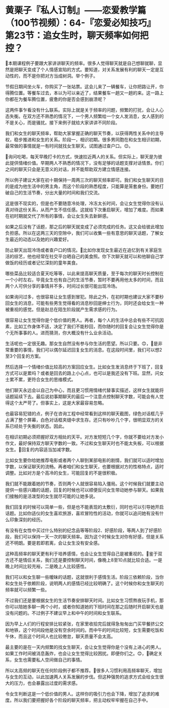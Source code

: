 # 黄栗子『私人订制』——恋爱教学篇（100节视频）：64-『恋爱必知技巧』第23节：追女生时，聊天频率如何把控？

🎼本期课程例子要跟大家讲讲聊天的频率。很多人觉得聊天就是自己想聊就聊，显然是把聊天变成了个人情感宣陷的方式。要知道，对关系发展有利的聊天一定是互动性的，而不是你把对方当成树洞。举个例子。

节假日期间坐火车，你购买了一张站票。这会儿来了一辆餐车，让你把路让开，你得腾位置。等餐车过去，本以为可以亲近了，结果餐车一趟又一趟的来。这一路上你都在为餐车腾位置，疲惫的你是否会感到崩溃呢？

这两件事乍看没有什么联系。实际上就是关于频率的问题，频繁的打扰，会让人心态失衡。在双方还不熟悉的情况下，一个男人频繁给一个女人发消息，女人感到的不是关心，而是骚扰。接下来例子就给大家讲讲不同阶段。

我们和女生的聊天频率，帮助大家掌握正确的聊天节奏，以获得两性关系中的主导权，稳步推进和女生的关系。阶段一，相识初期。很多男同胞在和女生相识初期，最常做的事情就是一有时间就找女生聊天。试图通过查户口。😊。

🎼询问吃喝，每天早晚打卡的方式，快速拉近两人的关系。但实际上，聊天是为彼此提供情绪价值。早期两人不熟悉的情况下，没有足够的话题支撑对话情景。你们之间的聊天只会是无意义的对话，并不能帮助双方建立情感连接。

所以例子建议大家在初十期保持一周两三次的聊天频率即可。我们和女生聊天的目的是成为他生活中的男主角，而这个阶段的熟悉程度，只能算是笼套身份。要她打破自己的生活节奏，分出大量的时间和我们交流。

这是很不现实的，但是也不要随意冷处理，冷冻太长时间，会让女生觉得你没有认真对待这份关系，从而产生不信任感。这就给下次重启聊天，增加了难度。而如果在初时期就交代了所有的事情，会让女生失去新鲜感。

如果之后没有了话题，那之后的聊天就变成了必须完成的任务。这又会给彼此增加负担感。所以在这两三天的空隙中，我们可以收集一些有意思的聊天话题，了解女生最近的动态以及她的兴趣爱好。

防止聊天出现冷场或者查户口的情况。🎼比如你发现女生最近在追忆到有关家庭生活的综艺，他也经常在社交平台晒自己的美食照。你下次聊天就可以和他聊自己学做饭的经历或者记忆深刻的童年美食。

哪些菜品比较适合夏天吃等等，以此来提高聊天质量，至于每次的聊天时长控制在一个小时左右，毕竟女生也有自己的生活节奏，暂时不要再用他太多的时间，而且两个人可供分享的事情并不多，时间过长很可能出现冷场。

如果询问过多，也很容易让女生感到冒犯。除此之外，在初时期也建议大家不要秒回女生的消息，可能有些男生觉得看的消息秒回是绅士行为，同时还会给女生一种被重视的感觉。但是赵总在陌生阶段就产生需求感的行为。

很容易让女生觉得你是个低价值的男人。再者，每个人的生活中总会有些不可抗因素，比如工作身体不适，决定了我们不能秒回，而你随时的回复会让女生觉得你是个无所事事的人。进而猜测，你大概没有什么业余活动。

生活呢也一定很无趣。那女生自然没有参与你生活的愿望。所以只要。😊，🎼是非常重要的事情，我们可以偶尔延迟回复女生的消息。在这段时间里，我们可以想2至3个回复的方案。

然后选择一个情绪价值比较高的方案回应女生。比如女生发消息终于下班了，回复方式可以是累吗？或者是回去的路上小心点，也可以是我还没有下班。显然，问女士累不累，更符合女生的思维模式。

他们聊天永远会以自己为中心，而且更习惯用情绪代替事实描述，这样女生就能将话题延续下去。最后说初事期聊天的最后一个注意点控制聊天字数，可能会有人觉得这个太严苛了。但事实上，这是大家最容易忽略。

也最容易犯错的点，例子在咨询工程中经常看到这样的聊天截图，绿色对话框几乎占满了整个屏幕，白色对话框夹缝中求生存。还只有吵吵几个字，很明显双方的关系已经处于失衡的状态。因此。

在相识初期必须把握好双方相处的天平。对方发短短几个字，你就不要给对方发小作文，最好保持双方聊天字数的一致。不过和女生聊天时也不能太失板，可以根据女生。🎼回复的内容适当加减字数。

比如女生要你给她推荐电影或者两个人聊到某部电影的剧情，我们就可以适时增加字数，以保证聊天的流畅。再者咱们和女生聊天，也要根据对方的性格特点，适时调整。比如对方是个高冷的女生，可能回复的不是很积极。

我们就不能跟着她的节奏，否则两个人就很容易陷入僵局。这个时候我们就要主动提供一些感兴趣的话题，回复的时候也可以顺便反问女生带动她参与聊天。如果我们接触的是活泼型的女生就尽可能的让她多说。

我们回复的时候可以简单一些，但是也不能表现的太敷衍，同时也可以引导她开启话题。比如你适仪的女生喜欢旅游，喜欢冒险性的活动，你就可以追问她有没有什么印象深刻的经历。

有没有在女性中买过什么特别的纪念品等等阶段2、好感阶段，等两人到了好感阶段，我们可以保持一天一次的聊天频率。因为这个时候女生对你有好感，但是关系还不明朗。要是若即若离，会让女生没有安全感。

这种高频率的聊天更有利于培养感情，也会让女生觉得自己是被重视的。🎼鉴于双方还不是情侣关系，我们还是要控制聊天时间，像晚上8至10点就比较合适。一是晚上时间比较充裕，二是晚上人比较感性。

我们可以和女生聊一些暧昧的话题，这就很利于感情生活。阶段三依赖阶段，当你和女生处于依赖阶段，说明两人的感情已经比较明确了。这个时候你和女生聊天的频率就可以频繁一些。

不过我们还是要根据女生的生活节奏安排聊天时间。比如女生习惯熬夜玩手机，那你可以陪她多聊一两个小时，或者你知道她的下班时间在那之后随时开启聊天也是没有问题的。不过例子不建议早上和中午的时间和女生联系。

因为早上人们的行程安排比较紧张，在家里收拾完后就得急匆匆出门买早餐挤公交和地铁，这个时间段他是没有空余时间的。而中午的时间比较短，女生需要吃饭和午休，而且这个时间人也比较倦怠，聊天质量不会太高。

最主要的是在一天内频繁的找女生聊天，会让女生觉得你是个没有上进心的男人。如果工作时间被消息轰炸，也会让女生觉得比较困扰。即便你们之。😊，🎼确定关系，女生也需要私人空间做自己的事情。

所以太高频的聊天在任何阶段例子都不推荐。🎼很多人习惯利用高频率聊天，增加与女生的互动，以此加速两人关系发展的步伐。但这种强势的追求方式会给女生很大的压力，也会暴露出过度的需求感。

令女生判断这是一个低价值的男人。这样你的吸引力也会下降，增加了追求的难度。所以我们要把握好各个阶段的聊天频率，把主动权牢牢握在自己手中。


